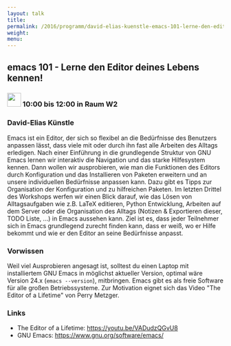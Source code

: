 ```yaml
---
layout: talk
title:
permalink: /2016/programm/david-elias-kuenstle-emacs-101-lerne-den-editor-deines-lebens-kennen/
weight:
menu:
---
```

## emacs 101 - Lerne den Editor deines Lebens kennen!

### <img height = "32" src="../../../images/workshop.svg"> 10:00 bis 12:00 in Raum W2

### David-Elias Künstle

Emacs ist ein Editor, der sich so flexibel an die Bedürfnisse des Benutzers anpassen lässt, dass viele mit oder durch ihn fast alle Arbeiten des Alltags erledigen. Nach einer Einführung in die grundlegende Struktur von GNU Emacs lernen wir interaktiv die Navigation und das starke Hilfesystem kennen. Dann wollen wir ausprobieren, wie man die Funktionen des Editors durch Konfiguration und das Installieren von Paketen erweitern und an unsere individuellen Bedürfnisse anpassen kann. Dazu gibt es Tipps zur Organisation der Konfiguration und zu hilfreichen Paketen. Im letzten Drittel des Workshops werfen wir einen Blick darauf, wie das Lösen von Alltagsaufgaben wie z.B. LaTeX editieren, Python Entwicklung, Arbeiten auf dem Server oder die Organisation des Alltags (Notizen & Exportieren dieser, TODO Liste, ...) in Emacs aussehen kann. Ziel ist es, dass jeder Teilnehmer sich in Emacs grundlegend zurecht finden kann, dass er weiß, wo er Hilfe bekommt und wie er den Editor an seine Bedürfnisse anpasst. 

### Vorwissen

Weil viel Ausprobieren angesagt ist, solltest du einen Laptop mit installiertem GNU Emacs in möglichst aktueller Version, optimal wäre Version 24.x (`emacs --version`), mitbringen. Emacs gibt es als freie Software für alle großen Betriebssysteme. Zur Motivation eignet sich das Video "The Editor of a Lifetime" von Perry Metzger.

### Links

- The Editor of a Lifetime: <a href="https://youtu.be/VADudzQGvU8" target="_blank">https://youtu.be/VADudzQGvU8</a>
- GNU Emacs: <a href="https://www.gnu.org/software/emacs/" target="_blank">https://www.gnu.org/software/emacs/</a>
